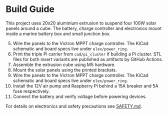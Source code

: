 # Build Guide

This project uses 20x20 aluminium extrusion to suspend four 100W solar panels around a cube.  The battery, charge controller and electronics mount inside a marine battery box and small junction box.

5. Wire the panels to the Victron MPPT charge controller.  The KiCad schematic and board specs live under `elex/power_ring`.
2. Print the triple Pi carrier from `cad/pi_cluster` if building a Pi cluster.
   STL files for both insert variants are published as artifacts by GitHub
   Actions.
3. Assemble the extrusion cube using M5 hardware.
4. Mount the solar panels using the printed brackets.
5. Wire the panels to the Victron MPPT charge controller.  The KiCad schematic and board specs live under `elex/power_ring`.
6. Install the 12V air pump and Raspberry Pi behind a 15A breaker and 5A fuse respectively.
7. Connect the battery and verify voltage before powering devices.

For details on electronics and safety precautions see [SAFETY.md](SAFETY.md).
